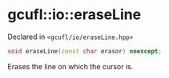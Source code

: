 # gcufl::io::eraseLine
Declared in `<gcufl/io/eraseLine.hpp>`
```cpp
void eraseLine(const char erasor) noexcept;
```
Erases the line on which the cursor is.
